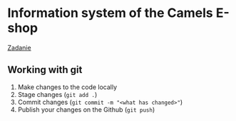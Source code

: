 # Information system of the Camels E-shop

[Zadanie](zadanie.pdf)


## Working with git

1. Make changes to the code locally
2. Stage changes (`git add .`)
3. Commit changes (`git commit -m "<what has changed>"`)
4. Publish your changes on the Github (`git push`)
